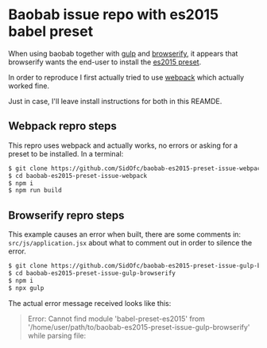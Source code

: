 # Baobab issue repo with es2015 babel preset

When using baobab together with [gulp](https://www.npmjs.com/package/gulp) and [browserify](https://www.npmjs.com/package/browserify),
it appears that browserify wants the end-user to install the [es2015 preset](https://www.npmjs.com/package/babel-preset-es2015).

In order to reproduce I first actually tried to use [webpack](https://github.com/SidOfc/baobab-es2015-preset-issue-webpack)
which actually worked fine.

Just in case, I'll leave install instructions for both in this REAMDE.

## Webpack repro steps

This repro uses webpack and actually works, no errors or asking for a preset to be installed.
In a terminal:

```bash
$ git clone https://github.com/SidOfc/baobab-es2015-preset-issue-webpack
$ cd baobab-es2015-preset-issue-webpack
$ npm i
$ npm run build
```

## Browserify repro steps

This example causes an error when built, there are some comments in: `src/js/application.jsx`
about what to comment out in order to silence the error.

```bash
$ git clone https://github.com/SidOfc/baobab-es2015-preset-issue-gulp-browserify
$ cd baobab-es2015-preset-issue-gulp-browserify
$ npm i
$ npx gulp
```

The actual error message received looks like this:

> Error: Cannot find module 'babel-preset-es2015' from '/home/user/path/to/baobab-es2015-preset-issue-gulp-browserify' while parsing file:
